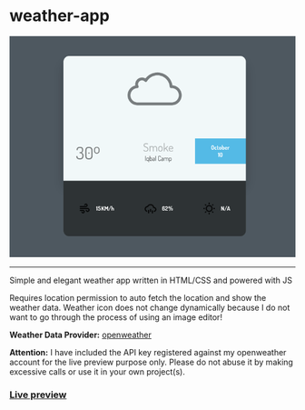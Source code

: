 # weather-app

<p align="center">
  <img src="assets/index.png" />
</p>

<hr>

Simple and elegant weather app written in HTML/CSS and powered with JS

Requires location permission to auto fetch the location and show the weather data. 
Weather icon does not change dynamically because I do not want to go through the process of using an image editor!

**Weather Data Provider:** [openweather](https://openweathermap.org/api)

**Attention:** I have included the API key registered against my openweather account for the live preview purpose only. Please do not abuse it by making excessive calls or use it in your own project(s). 

### [Live preview](https://taseerahmad.github.io/weather-app/) 

